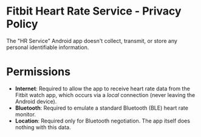 # Fitbit Heart Rate Service - Privacy Policy

The "HR Service" Android app doesn't collect, transmit, or store any personal identifiable information.

# Permissions

* **Internet**: Required to allow the app to receive heart rate data from the Fitbit watch app, 
which occurs via a _local_ connection (never leaving the Android device).
* **Bluetooth**: Required to emulate a standard Bluetooth (BLE) heart rate monitor.
* **Location**: Required only for Bluetooth negotiation.  The app itself does nothing with this data.

